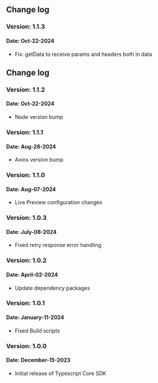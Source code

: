 ## Change log
### Version: 1.1.3
#### Date: Oct-22-2024
 - Fix: getData to receive params and headers both in data

## Change log
### Version: 1.1.2
#### Date: Oct-22-2024
 - Node version bump

### Version: 1.1.1
#### Date: Aug-28-2024
 - Axios version bump

### Version: 1.1.0
#### Date: Aug-07-2024
 - Live Preview configuration changes

### Version: 1.0.3
#### Date: July-08-2024
 - Fixed retry response error handling

### Version: 1.0.2
#### Date: April-02-2024
 - Update dependency packages

### Version: 1.0.1
#### Date: January-11-2024
 - Fixed Build scripts

### Version: 1.0.0
#### Date: December-15-2023
 - Initial release of Typescript Core SDK

